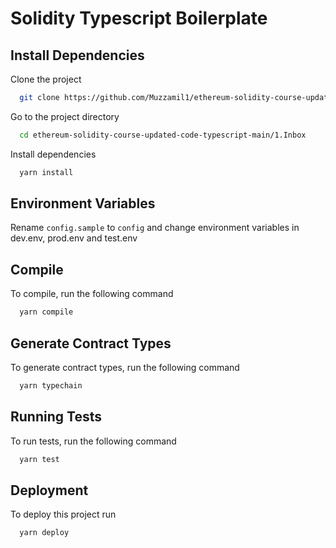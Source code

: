 # Solidity Typescript Boilerplate

## Install Dependencies

Clone the project

```bash
  git clone https://github.com/Muzzamil1/ethereum-solidity-course-updated-code-typescript.git
```

Go to the project directory

```bash
  cd ethereum-solidity-course-updated-code-typescript-main/1.Inbox

```

Install dependencies

```bash
  yarn install
```

## Environment Variables

Rename `config.sample` to `config` and change environment variables in dev.env, prod.env and test.env

## Compile

To compile, run the following command

```bash
  yarn compile
```

## Generate Contract Types

To generate contract types, run the following command

```bash
  yarn typechain
```

## Running Tests

To run tests, run the following command

```bash
  yarn test
```

## Deployment

To deploy this project run

```bash
  yarn deploy
```
